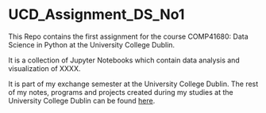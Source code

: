 # UCD_Assignment_DS_No1

This Repo contains the first assignment for the course COMP41680: Data Science in Python at the University College Dublin.

It is a collection of Jupyter Notebooks which contain data analysis and visualization of XXXX.

It is part of my exchange semester at the University College Dublin.
The rest of my notes, programs and projects created during my studies at the University College Dublin can be found [here](https://github.com/Jo-Eck/Semester_4_UCD).
